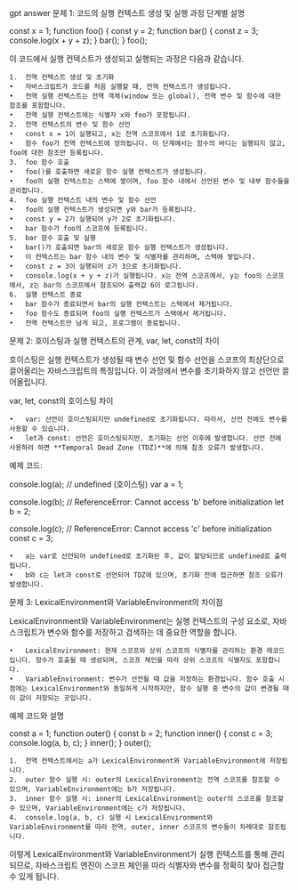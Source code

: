 gpt answer
문제 1: 코드의 실행 컨텍스트 생성 및 실행 과정 단계별 설명

const x = 1;
function foo() {
    const y = 2;
    function bar() {
        const z = 3;
        console.log(x + y + z);
    }
    bar();
}
foo();

이 코드에서 실행 컨텍스트가 생성되고 실행되는 과정은 다음과 같습니다.

	1.	전역 컨텍스트 생성 및 초기화
	•	자바스크립트가 코드를 처음 실행할 때, 전역 컨텍스트가 생성됩니다.
	•	전역 실행 컨텍스트는 전역 객체(window 또는 global), 전역 변수 및 함수에 대한 참조를 포함합니다.
	•	전역 실행 컨텍스트에는 식별자 x와 foo가 포함됩니다.
	2.	전역 컨텍스트의 변수 및 함수 선언
	•	const x = 1이 실행되고, x는 전역 스코프에서 1로 초기화됩니다.
	•	함수 foo가 전역 컨텍스트에 정의됩니다. 이 단계에서는 함수의 바디는 실행되지 않고, foo에 대한 참조만 등록됩니다.
	3.	foo 함수 호출
	•	foo()를 호출하면 새로운 함수 실행 컨텍스트가 생성됩니다.
	•	foo의 실행 컨텍스트는 스택에 쌓이며, foo 함수 내에서 선언된 변수 및 내부 함수들을 관리합니다.
	4.	foo 실행 컨텍스트 내의 변수 및 함수 선언
	•	foo의 실행 컨텍스트가 생성되면 y와 bar가 등록됩니다.
	•	const y = 2가 실행되어 y가 2로 초기화됩니다.
	•	bar 함수가 foo의 스코프에 등록됩니다.
	5.	bar 함수 호출 및 실행
	•	bar()가 호출되면 bar의 새로운 함수 실행 컨텍스트가 생성됩니다.
	•	이 컨텍스트는 bar 함수 내의 변수 및 식별자를 관리하며, 스택에 쌓입니다.
	•	const z = 3이 실행되어 z가 3으로 초기화됩니다.
	•	console.log(x + y + z)가 실행됩니다. x는 전역 스코프에서, y는 foo의 스코프에서, z는 bar의 스코프에서 참조되어 출력값 6이 로그됩니다.
	6.	실행 컨텍스트 종료
	•	bar 함수가 종료되면서 bar의 실행 컨텍스트는 스택에서 제거됩니다.
	•	foo 함수도 종료되며 foo의 실행 컨텍스트가 스택에서 제거됩니다.
	•	전역 컨텍스트만 남게 되고, 프로그램이 종료됩니다.

문제 2: 호이스팅과 실행 컨텍스트의 관계, var, let, const의 차이

호이스팅은 실행 컨텍스트가 생성될 때 변수 선언 및 함수 선언을 스코프의 최상단으로 끌어올리는 자바스크립트의 특징입니다. 이 과정에서 변수를 초기화하지 않고 선언만 끌어올립니다.

var, let, const의 호이스팅 차이

	•	var: 선언이 호이스팅되지만 undefined로 초기화됩니다. 따라서, 선언 전에도 변수를 사용할 수 있습니다.
	•	let과 const: 선언은 호이스팅되지만, 초기화는 선언 이후에 발생합니다. 선언 전에 사용하려 하면 **Temporal Dead Zone (TDZ)**에 의해 참조 오류가 발생합니다.

예제 코드:

console.log(a); // undefined (호이스팅)
var a = 1;

console.log(b); // ReferenceError: Cannot access 'b' before initialization
let b = 2;

console.log(c); // ReferenceError: Cannot access 'c' before initialization
const c = 3;

	•	a는 var로 선언되어 undefined로 초기화된 후, 값이 할당되므로 undefined로 출력됩니다.
	•	b와 c는 let과 const로 선언되어 TDZ에 있으며, 초기화 전에 접근하면 참조 오류가 발생합니다.

문제 3: LexicalEnvironment와 VariableEnvironment의 차이점

LexicalEnvironment와 VariableEnvironment는 실행 컨텍스트의 구성 요소로, 자바스크립트가 변수와 함수를 저장하고 검색하는 데 중요한 역할을 합니다.

	•	LexicalEnvironment: 현재 스코프와 상위 스코프의 식별자를 관리하는 환경 레코드입니다. 함수가 호출될 때 생성되며, 스코프 체인을 따라 상위 스코프의 식별자도 포함합니다.
	•	VariableEnvironment: 변수가 선언될 때 값을 저장하는 환경입니다. 함수 호출 시점에는 LexicalEnvironment와 동일하게 시작하지만, 함수 실행 중 변수의 값이 변경될 때 이 값이 저장되는 곳입니다.

예제 코드와 설명

const a = 1;
function outer() {
    const b = 2;
    function inner() {
        const c = 3;
        console.log(a, b, c);
    }
    inner();
}
outer();

	1.	전역 컨텍스트에서는 a가 LexicalEnvironment와 VariableEnvironment에 저장됩니다.
	2.	outer 함수 실행 시: outer의 LexicalEnvironment는 전역 스코프를 참조할 수 있으며, VariableEnvironment에는 b가 저장됩니다.
	3.	inner 함수 실행 시: inner의 LexicalEnvironment는 outer의 스코프를 참조할 수 있으며, VariableEnvironment에는 c가 저장됩니다.
	4.	console.log(a, b, c) 실행 시 LexicalEnvironment와 VariableEnvironment를 따라 전역, outer, inner 스코프의 변수들이 차례대로 참조됩니다.

이렇게 LexicalEnvironment와 VariableEnvironment가 실행 컨텍스트를 통해 관리되므로, 자바스크립트 엔진이 스코프 체인을 따라 식별자와 변수를 정확히 찾아 접근할 수 있게 됩니다.

